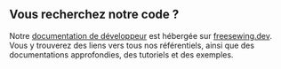 
## Vous recherchez notre code ?

Notre [documentation de développeur](https://freesewing.dev) est hébergée sur [freesewing.dev](https://freesewing.dev). Vous y trouverez des liens vers tous nos référentiels, ainsi que des documentations approfondies, des tutoriels et des exemples.
